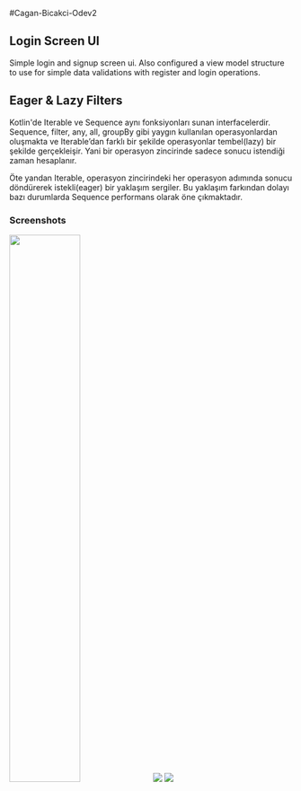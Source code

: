 #Cagan-Bicakci-Odev2

## Login Screen UI

Simple login and signup screen ui.
Also configured a view model structure to use for simple data validations with register and login operations.

## Eager & Lazy Filters

Kotlin'de Iterable ve Sequence aynı fonksiyonları sunan interfacelerdir. Sequence, filter, any, all, groupBy gibi yaygın kullanılan operasyonlardan oluşmakta ve Iterable’dan farklı bir şekilde operasyonlar tembel(lazy) bir şekilde gerçekleişir. Yani bir operasyon zincirinde sadece sonucu istendiği zaman hesaplanır.

Öte yandan Iterable, operasyon zincirindeki her operasyon adımında sonucu döndürerek istekli(eager) bir yaklaşım sergiler. Bu yaklaşım farkından dolayı bazı durumlarda Sequence performans olarak öne çıkmaktadır.

### Screenshots

<img src="https://user-images.githubusercontent.com/44499663/187951207-60fecfa7-3da5-4336-a2dc-c7ffc1ea29a0.png" width="50%" height="50%"/>

<img src="https://user-images.githubusercontent.com/44499663/187951225-344f7e51-998a-42c3-ae07-c49138dce753.png" width="%50" height="%50"/>

<img src="https://user-images.githubusercontent.com/44499663/187951238-2198e7f0-6aa6-40aa-b840-670c7a16a7a0.png" width="%50" height="%50"/>


